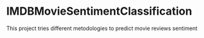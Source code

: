 # IMDBMovieSentimentClassification
This project tries different metodologies to predict movie reviews sentiment
